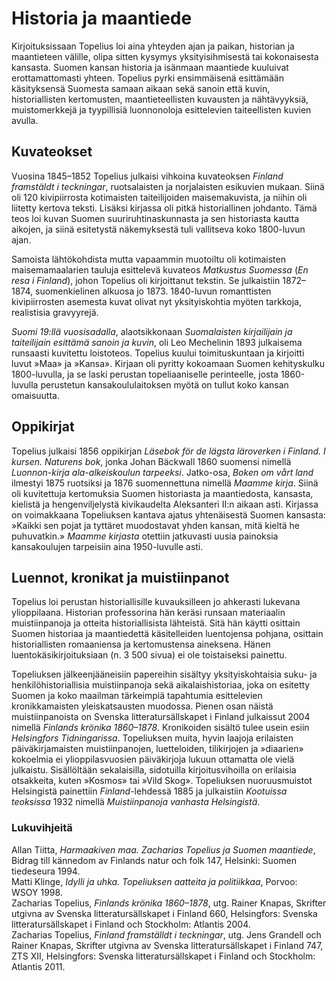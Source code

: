 # Historia ja maantiede

Kirjoituksissaan Topelius loi aina yhteyden ajan ja paikan, historian ja maantieteen välille, olipa sitten kysymys yksityisihmisestä tai kokonaisesta kansasta. Suomen kansan historia ja isänmaan maantiede kuuluivat erottamattomasti yhteen. Topelius pyrki ensimmäisenä esittämään käsityksensä Suomesta samaan aikaan sekä sanoin että kuvin, historiallisten kertomusten, maantieteellisten kuvausten ja nähtävyyksiä, muistomerkkejä ja tyypillisiä luonnonoloja esittelevien taiteellisten kuvien avulla.<br/>

## Kuvateokset

Vuosina 1845–1852 Topelius julkaisi vihkoina kuvateoksen *Finland framstäldt i teckningar*, ruotsalaisten ja norjalaisten esikuvien mukaan. Siinä oli 120 kivipiirrosta kotimaisten taiteilijoiden maisemakuvista, ja niihin oli liitetty kertova teksti. Lisäksi kirjassa oli pitkä historiallinen johdanto. Tämä teos loi kuvan Suomen suuriruhtinaskunnasta ja sen historiasta kautta aikojen, ja siinä esitetystä näkemyksestä tuli vallitseva koko 1800-luvun ajan.<br/>

Samoista lähtökohdista mutta vapaammin muotoiltu oli kotimaisten maisemamaalarien tauluja esittelevä kuvateos *Matkustus Suomessa* (*En resa i Finland*), johon Topelius oli kirjoittanut tekstin. Se julkaistiin 1872–1874, suomenkielinen alkuosa jo 1873. 1840-luvun romanttisten kivipiirrosten asemesta kuvat olivat nyt yksityiskohtia myöten tarkkoja, realistisia gravyyrejä.<br/>

*Suomi 19:llä vuosisadalla*, alaotsikkonaan *Suomalaisten kirjailijain ja taiteilijain esittämä sanoin ja kuvin*, oli Leo Mechelinin 1893 julkaisema runsaasti kuvitettu loistoteos. Topelius kuului toimituskuntaan ja kirjoitti luvut »Maa» ja »Kansa». Kirjaan oli pyritty kokoamaan Suomen kehityskulku 1800-luvulla, ja se laski perustan topeliaaniselle perinteelle, josta 1860-luvulla perustetun kansakoululaitoksen myötä on tullut koko kansan omaisuutta.<br/>

## Oppikirjat

Topelius julkaisi 1856 oppikirjan *Läsebok för de lägsta läroverken i Finland. I kursen. Naturens bok*, jonka Johan Bäckwall 1860 suomensi nimellä *Luonnon-kirja ala-alkeiskoulun tarpeeksi*. Jatko-osa, *Boken om vårt land* ilmestyi 1875 ruotsiksi ja 1876 suomennettuna nimellä *Maamme kirja*. Siinä oli kuvitettuja kertomuksia Suomen historiasta ja maantiedosta, kansasta, kielistä ja hengenviljelystä kivikaudelta Aleksanteri II:n aikaan asti. Kirjassa on voimakkaana Topeliuksen kantava ajatus yhtenäisestä Suomen kansasta: »Kaikki sen pojat ja tyttäret muodostavat yhden kansan, mitä kieltä he puhuvatkin.» *Maamme kirjasta* otettiin jatkuvasti uusia painoksia kansakoulujen tarpeisiin aina 1950-luvulle asti.<br/>

## Luennot, kronikat ja muistiinpanot

Topelius loi perustan historiallisille kuvauksilleen jo ahkerasti lukevana ylioppilaana. Historian professorina hän keräsi runsaan materiaalin muistiinpanoja ja otteita historiallisista lähteistä. Sitä hän käytti osittain Suomen historiaa ja maantiedettä käsitelleiden luentojensa pohjana, osittain historiallisten romaaniensa ja kertomustensa aineksena. Hänen luentokäsikirjoituksiaan (n. 3 500 sivua) ei ole toistaiseksi painettu.<br/>

Topeliuksen jälkeenjääneisiin papereihin sisältyy yksityiskohtaisia suku- ja henkilöhistoriallisia muistiinpanoja sekä aikalaishistoriaa, joka on esitetty Suomen ja koko maailman tärkeimpiä tapahtumia esittelevien kronikkamaisten yleiskatsausten muodossa. Pienen osan näistä muistiinpanoista on Svenska litteratursällskapet i Finland julkaissut 2004 nimellä *Finlands krönika 1860–1878*. Kronikoiden sisältö tulee usein esiin *Helsingfors Tidningarissa*. Topeliuksen muita, hyvin laajoja erilaisten päiväkirjamaisten muistiinpanojen, luetteloiden, tilikirjojen ja »diaarien» kokoelmia ei ylioppilasvuosien päiväkirjoja lukuun ottamatta ole vielä julkaistu. Sisällöltään sekalaisilla, sidotuilla kirjoitusvihoilla on erilaisia otsakkeita, kuten »Kosmos» tai »Vild Skog». Topeliuksen nuoruusmuistot Helsingistä painettiin *Finland*-lehdessä 1885 ja julkaistiin *Kootuissa teoksissa* 1932 nimellä *Muistiinpanoja vanhasta Helsingistä*.<br/>

### Lukuvihjeitä

Allan Tiitta, *Harmaakiven maa. Zacharias Topelius ja Suomen maantiede*, Bidrag till kännedom av Finlands natur och folk 147, Helsinki: Suomen tiedeseura 1994.<br/>
Matti Klinge, *Idylli ja uhka. Topeliuksen aatteita ja politiikkaa*, Porvoo: WSOY 1998.<br/>
Zacharias Topelius, *Finlands krönika 1860–1878*, utg. Rainer Knapas, Skrifter utgivna av Svenska litteratursällskapet i Finland 660, Helsingfors: Svenska litteratursällskapet i Finland och Stockholm: Atlantis 2004.<br/>
Zacharias Topelius, *Finland framställdt i teckningar*, utg. Jens Grandell och Rainer Knapas, Skrifter utgivna av Svenska litteratursällskapet i Finland 747,  ZTS XII, Helsingfors: Svenska litteratursällskapet i Finland och Stockholm: Atlantis 2011.<br/>